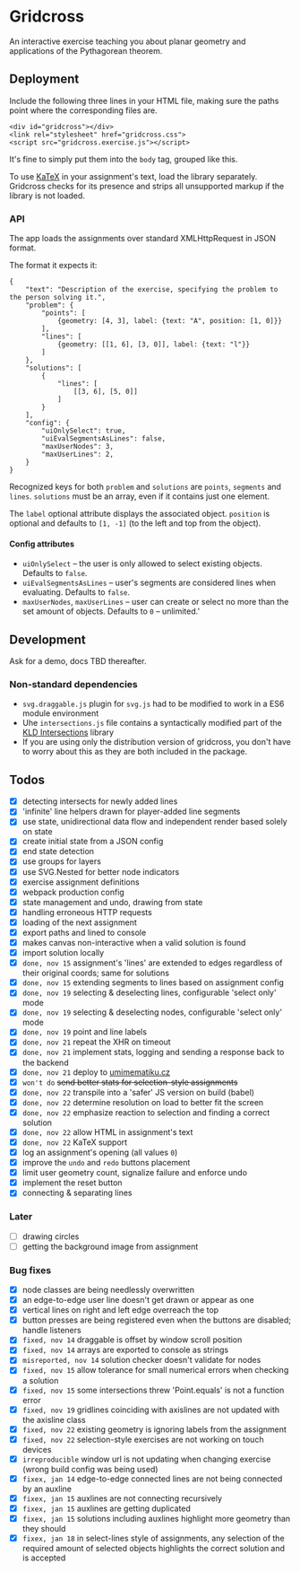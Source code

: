 # Gridcross

An interactive exercise teaching you about planar geometry and applications of the Pythagorean theorem.

## Deployment

Include the following three lines in your HTML file, making sure the paths point where the corresponding files are.

```
<div id="gridcross"></div>
<link rel="stylesheet" href="gridcross.css">
<script src="gridcross.exercise.js"></script>
```
It's fine to simply put them into the `body` tag, grouped like this.

To use [KaTeX](https://katex.org/) in your assignment's text, load the library separately. Gridcross checks for its presence and strips all unsupported markup if the library is not loaded.

### API

The app loads the assignments over standard XMLHttpRequest in JSON format.

The format it expects it:

```
{
    "text": "Description of the exercise, specifying the problem to the person solving it.",
    "problem": {
        "points": [
            {geometry: [4, 3], label: {text: "A", position: [1, 0]}}
        ],
        "lines": [
            {geometry: [[1, 6], [3, 0]], label: {text: "l"}}
        ]
    },
    "solutions": [
        {
            "lines": [
                [[3, 6], [5, 0]]
            ]
        }
    ],
    "config": {
        "uiOnlySelect": true,
        "uiEvalSegmentsAsLines": false,
        "maxUserNodes": 3,
        "maxUserLines": 2,
    }
}
```

Recognized keys for both `problem` and `solutions` are `points`, `segments` and `lines`. `solutions` must be an array, even if it contains just one element.

The `label` optional attribute displays the associated object. `position` is optional and defaults to `[1, -1]` (to the left and top from the object). 

#### Config attributes

- `uiOnlySelect` – the user is only allowed to select existing objects. Defaults to `false`.
- `uiEvalSegmentsAsLines` – user's segments are considered lines when evaluating. Defaults to `false`.
- `maxUserNodes`, `maxUserLines` – user can create or select no more than the set amount of objects. Defaults to `0` – unlimited.'


## Development

Ask for a demo, docs TBD thereafter.

### Non-standard dependencies

- `svg.draggable.js` plugin for `svg.js` had to be modified to work in a ES6 module environment
- Uhe `intersections.js` file contains a syntactically modified part of the [KLD Intersections](https://github.com/thelonious/kld-intersections) library 
- If you are using only the distribution version of gridcross, you don't have to worry about this as they are both included in the package.

## Todos

- [x] detecting intersects for newly added lines 
- [x] 'infinite' line helpers drawn for player-added line segments
- [x] use state, unidirectional data flow and independent render based solely on state
- [x] create initial state from a JSON config 
- [x] end state detection
- [x] use groups for layers
- [x] use SVG.Nested for better node indicators
- [x] exercise assignment definitions
- [x] webpack production config
- [x] state management and undo, drawing from state
- [x] handling erroneous HTTP requests
- [x] loading of the next assignment
- [x] export paths and lined to console
- [x] makes canvas non-interactive when a valid solution is found
- [x] import solution locally
- [x] `done, nov 15` assignment's 'lines' are extended to edges regardless of their original coords; same for solutions
- [x] `done, nov 15` extending segments to lines based on assignment config
- [x] `done, nov 19` selecting & deselecting lines, configurable 'select only' mode
- [x] `done, nov 19` selecting & deselecting nodes, configurable 'select only' mode
- [x] `done, nov 19` point and line labels
- [x] `done, nov 21` repeat the XHR on timeout
- [x] `done, nov 21` implement stats, logging and sending a response back to the backend
- [x] `done, nov 21` deploy to [umimematiku.cz](https://www.umimematiku.cz)
- [x] `won't do` ~~send better stats for selection-style assignments~~
- [x] `done, nov 22` transpile into a 'safer' JS version on build (babel)
- [x] `done, nov 22` determine resolution on load to better fit the screen
- [x] `done, nov 22` emphasize reaction to selection and finding a correct solution
- [x] `done, nov 22` allow HTML in assignment's text
- [x] `done, nov 22` KaTeX support
- [x] log an assignment's opening (all values `0`)
- [x] improve the `undo` and `redo` buttons placement
- [x] limit user geometry count, signalize failure and enforce undo
- [x] implement the reset button
- [x] connecting & separating lines

### Later

- [ ] drawing circles
- [ ] getting the background image from assignment

### Bug fixes

- [x] node classes are being needlessly overwritten
- [x] an edge-to-edge user line doesn't get drawn or appear as one
- [x] vertical lines on right and left edge overreach the top
- [x] button presses are being registered even when the buttons are disabled; handle listeners
- [x] `fixed, nov 14` draggable is offset by window scroll position
- [x] `fixed, nov 14` arrays are exported to console as strings
- [x] `misreported, nov 14` solution checker doesn't validate for nodes
- [x] `fixed, nov 15` allow tolerance for small numerical errors when checking a solution
- [x] `fixed, nov 15` some intersections threw 'Point.equals' is not a function error 
- [x] `fixed, nov 19` gridlines coinciding with axislines are not updated with the axisline class  
- [x] `fixed, nov 22` existing geometry is ignoring labels from the assignment  
- [x] `fixed, nov 22` selection-style exercises are not working on touch devices
- [x] `irreproducible` window url is not updating when changing exercise (wrong build config was being used)
- [x] `fixex, jan 14` edge-to-edge connected lines are not being connected by an auxline
- [x] `fixex, jan 15` auxlines are not connecting recursively
- [x] `fixex, jan 15` auxlines are getting duplicated
- [x] `fixex, jan 15` solutions including auxlines highlight more geometry than they should
- [x] `fixex, jan 18` in select-lines style of assignments, any selection of the required amount of selected objects highlights the correct solution and is accepted